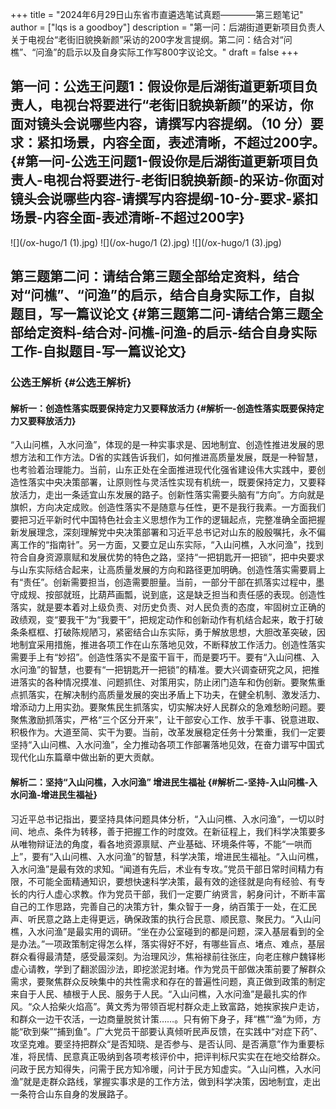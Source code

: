 +++
title = "2024年6月29日山东省市直遴选笔试真题————第三题笔记"
author = ["lqs is a goodboy"]
description = "第一问：后湖街道更新项目负责人关于电视台“老街旧貌换新颜”采访的200字发言提纲。第二问：结合对“问樵”、“问渔”的启示以及自身实际工作写800字议论文。"
draft = false
+++

## 第一问：公选王问题1：假设你是后湖街道更新项目负责人，电视台将要进行“老街旧貌换新颜”的采访，你面对镜头会说哪些内容，请撰写内容提纲。（10 分）要求：紧扣场景，内容全面，表述清晰，不超过200字。 {#第一问-公选王问题1-假设你是后湖街道更新项目负责人-电视台将要进行-老街旧貌换新颜-的采访-你面对镜头会说哪些内容-请撰写内容提纲-10-分-要求-紧扣场景-内容全面-表述清晰-不超过200字}

![](/ox-hugo/1 (1).jpg)
![](/ox-hugo/1 (2).jpg)
![](/ox-hugo/1 (3).jpg)


## 第三题第二问：请结合第三题全部给定资料，结合对“问樵”、“问渔”的启示，结合自身实际工作，自拟题目，写一篇议论文 {#第三题第二问-请结合第三题全部给定资料-结合对-问樵-问渔-的启示-结合自身实际工作-自拟题目-写一篇议论文}


### 公选王解析 {#公选王解析}


#### 解析一：创造性落实既要保持定力又要释放活力 {#解析一-创造性落实既要保持定力又要释放活力}

“入山问樵，入水问渔”，体现的是一种实事求是、因地制宜、创造性推进发展的思想方法和工作方法。D省的实践告诉我们，如何推进高质量发展，既是一种智慧，也考验着治理能力。当前，山东正处在全面推进现代化强省建设伟大实践中，要创造性落实中央决策部署，让原则性与灵活性实现有机统一，既要保持定力，又要释放活力，走出一条适宜山东发展的路子。创新性落实需要头脑有“方向”。方向就是旗帜，方向决定成败。创造性落实不是随意与任性，更不是我行我素。一方面我们要把习近平新时代中国特色社会主义思想作为工作的逻辑起点，完整准确全面把握新发展理念，深刻理解党中央决策部署和习近平总书记对山东的殷殷嘱托，永不偏离工作的“指南针”。另一方面，又要立足山东实际，“入山问樵，入水问渔”，找到符合自身资源禀赋和发展优势的特色之路，坚持“一把钥匙开一把锁”，把中央要求与山东实际结合起来，让高质量发展的方向和路径更加明确。创造性落实需要肩上有“责任”。创新需要担当，创造需要胆量。当前，一部分干部在抓落实过程中，墨守成规、按部就班，比葫芦画瓢，说到底，这是缺乏担当和责任感的表现。创造性落实，就是要本着对上级负责、对历史负责、对人民负责的态度，牢固树立正确的政绩观，变“要我干”为“我要干”，把规定动作和创新动作有机结合起来，敢于打破条条框框、打破陈规陋习，紧密结合山东实际，勇于解放思想，大胆改革突破，因地制宜采用措施，推进各项工作在山东落地见效，不断释放工作活力。创造性落实需要手上有“妙招”。创造性落实不是蛮干盲干，而是要巧干。要有“入山问樵、入水问渔”的智慧，也要有“一把钥匙开一把锁”的精准。要大兴调查研究之风，把推进落实的各种情况摸准、问题抓住、对策用实，防止闭门造车和伪创新。要聚焦重点抓落实，在解决制约高质量发展的突出矛盾上下功夫，在健全机制、激发活力、增添动力上用实劲。要聚焦民生抓落实，切实解决好人民群众的急难愁盼问题。要聚焦激励抓落实，严格“三个区分开来”，让干部安心工作、放手干事、锐意进取、积极作为。大道至简、实干为要。当前，改革发展稳定任务十分繁重，我们一定要坚持“入山问樵、入水问渔”，全力推动各项工作部署落地见效，在奋力谱写中国式现代化山东篇章中做出新的更大贡献。


#### 解析二：坚持“入山问樵，入水问渔” 增进民生福祉 {#解析二-坚持-入山问樵-入水问渔-增进民生福祉}

习近平总书记指出，要坚持具体问题具体分析，“入山问樵、入水问渔”，一切以时间、地点、条件为转移，善于把握工作的时度效。在新征程上，我们科学决策要多从唯物辩证法的角度，看各地资源禀赋、产业基础、环境条件等，不能“一哄而上”，要有“入山问樵、入水问渔”的智慧，科学决策，增进民生福祉。“入山问樵，入水问渔”是最有效的求知。“闻道有先后，术业有专攻。”党员干部日常时间精力有限，不可能全面精通知识，要想快速科学决策，最有效的途径就是向有经验、有专长的内行人虚心求教。作为党员干部，我们一定要广纳贤言，躬身问计，不断丰富自己的工作思路，完善自己的决策方针，集众智于一身，纳百策于一处，在汇民声、听民意之路上走得更远，确保政策的执行合民意、顺民意、聚民力。“入山问樵，入水问渔”是最实用的调研。“坐在办公室碰到的都是问题，深入基层看到的全是办法。”一项政策制定得怎么样，落实得好不好，有哪些盲点、堵点、难点，基层群众看得最清楚，感受最深刻。为治理风沙，焦裕禄前往张庄，向老庄稼户魏铎彬虚心请教，学到了翻淤固沙法，即挖淤泥封堵。作为党员干部做决策前要了解群众需求，要聚焦群众反映集中的共性需求和存在的普遍性问题，真正做到政策的制定来自于人民、植根于人民、服务于人民。“入山问樵，入水问渔”是最扎实的作风。“众人拾柴火焰高”。黄文秀为带领百坭村群众走上致富路，她挨家挨户走访，和群众一边干农活，一边商量脱贫计策……。只有俯下身子，拜“樵”“渔”为师，方能“砍到柴”“捕到鱼”。广大党员干部要认真倾听民声反馈，在实践中“对症下药”、攻坚克难。要坚持把群众“是否知晓、是否参与、是否认同、是否满意”作为重要标准，将民情、民意真正吸纳到各项考核评价中，把评判标尺实实在在地交给群众。问政于民方知得失，问需于民方知冷暖，问计于民方知虚实。“入山问樵，入水问渔”就是走群众路线，掌握实事求是的工作方法，做到科学决策，因地制宜，走出一条符合山东自身的发展路子。
